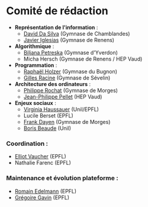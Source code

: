 # Comité de rédaction

- **Représentation de l'information** : 
    - [David Da Silva](mailto:david.dasilva@eduvaud.ch) (Gymnase de Chamblandes)
    - [Javier Iglesias](mailto:javier.iglesias@eduvaud.ch) (Gymnase de Renens)
- **Algorithmique** :
    - [Biljana Petreska](mailto:biljana.petreska@fileinformatique.ch) (Gymnase d'Yverdon)
    - Micha Hersch (Gymnase de Renens / HEP Vaud)
- **Programmation** : 
    - [Raphaël Holzer](mailto:raphael.holzer@eduvaud.ch) (Gymnase du Bugnon)
    - [Gilles Racine](mailto:gilles.racine@eduvaud.ch) (Gymnase de Sévelin)
- **Architecture des ordinateurs** : 
    - [Philippe Rochat](mailto:philippe.rochat@fileinformatique.ch) (Gymnase de Morges)
    - [Jean-Philippe Pellet](mailto:jean-philippe.pellet@fileinformatique.ch) (HEP Vaud)
- **Enjeux sociaux** : 
    - [Virginia Haussauer](mailto:virginia.haussauer@unil.ch) (Unil/EPFL)
    - Lucile Berset (EPFL)
    - [Frank Dayen](mailto:frank.dayen@eduvaud.ch) (Gymnase de Morges)
    - [Boris Beaude](mailto:boris.beaude@unil.ch) (Unil)

### Coordination :
- [Elliot Vaucher](mailto:elliot.vaucher@epfl.ch) (EPFL)
- Nathalie Farenc (EPFL)

### Maintenance et évolution plateforme : 
- [Romain Edelmann](mailto:romain.edelmann@epfl.ch) (EPFL)
- [Grégoire Gavin](mailto:gregoire.gavin@epfl.ch) (EPFL)